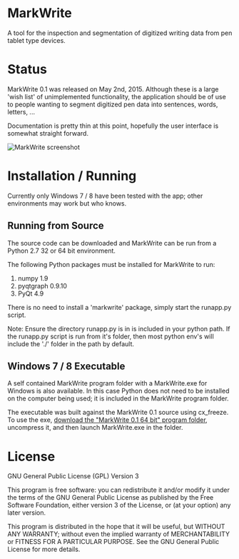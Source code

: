 # MarkWrite
A tool for the inspection and segmentation of digitized writing data 
from pen tablet type devices.

# Status
MarkWrite 0.1 was released on May 2nd, 2015. Although these is a large 
'wish list' of unimplemented functionality, the application should be of use
to people wanting to segment digitized pen data into sentences, words, letters,
...

Documentation is pretty thin at this point, hopefully the user interface is
somewhat straight forward.

![MarkWrite screenshot](https://github.com/isolver/MarkWrite/blob/MarkWriteApp_sm.png)

# Installation / Running
Currently only Windows 7 / 8 have been tested with the app; 
other environments may work but who knows.

## Running from Source
The source code can be downloaded and MarkWrite can be run from a 
Python 2.7 32 or 64 bit environment. 

The following Python packages must be installed for MarkWrite to run:

1. numpy 1.9
2. pyqtgraph 0.9.10
3. PyQt 4.9

There is no need to install a 'markwrite' package, simply start the runapp.py 
script.

Note: Ensure the directory runapp.py is in is included in your 
python path. If the runapp.py script is run from it's folder, then most python 
env's will include the './' folder in the path by default.

## Windows 7 / 8 Executable

A self contained MarkWrite program folder with a MarkWrite.exe for Windows
is also available. In this case Python does not need to be installed
on the computer being used; it is included in the MarkWrite program folder. 

The executable was built against the MarkWrite 0.1 source using cx_freeze. 
To use the exe, [download the "MarkWrite 0.1 64 bit" program folder](http://goo.gl/rFlWzk), 
uncompress it, and then launch MarkWrite.exe in the folder.

# License

GNU General Public License (GPL) Version 3

This program is free software: you can redistribute it and/or modify
it under the terms of the GNU General Public License as published by
the Free Software Foundation, either version 3 of the License, or
(at your option) any later version.

This program is distributed in the hope that it will be useful,
but WITHOUT ANY WARRANTY; without even the implied warranty of
MERCHANTABILITY or FITNESS FOR A PARTICULAR PURPOSE.  See the
GNU General Public License for more details.
